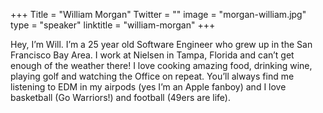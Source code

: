 +++
Title = "William Morgan"
Twitter = ""
image = "morgan-william.jpg"
type = "speaker"
linktitle = "william-morgan"
+++

Hey, I’m Will. I’m a 25 year old Software Engineer who grew up in the San Francisco Bay Area. I work at Nielsen in Tampa, Florida and can’t get enough of the weather there! I love cooking amazing food, drinking wine, playing golf and watching the Office on repeat. You’ll always find me listening to EDM in my airpods (yes I’m an Apple fanboy) and I love basketball (Go Warriors!) and football (49ers are life).